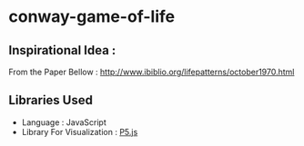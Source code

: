 # conway-game-of-life


## Inspirational Idea :
<p>From the Paper Bellow : <a href=""> http://www.ibiblio.org/lifepatterns/october1970.html </a></p>

## Libraries Used
- Language : JavaScript <br />
- Library For Visualization : <a href="https://p5js.org/">P5.js</a> <br />



